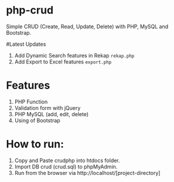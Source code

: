 # php-crud
Simple CRUD (Create, Read, Update, Delete) with PHP, MySQL and Bootstrap.

#Latest Updates
1. Add Dynamic Search features in Rekap <code>rekap.php</code>
2. Add Export to Excel features <code>export.php</code>

# Features
1. PHP Function
2. Validation form with jQuery
3. PHP MySQL (add, edit, delete)
4. Using of Bootstrap

# How to run:
1. Copy and Paste crudphp into htdocs folder.
2. Import DB crud (crud.sql) to phpMyAdmin.
3. Run from the browser via http://localhost/[project-directory]
